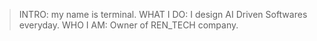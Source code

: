 > INTRO: my name is terminal.
> WHAT I DO: I design AI Driven Softwares everyday.
> WHO I AM: Owner of REN_TECH company.

<!---
Terminal-000/Terminal-000 is a ✨ special ✨ repository because its `README.md` (this file) appears on your GitHub profile.
You can click the Preview link to take a look at your changes.
--->
